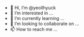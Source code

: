 - 👋 Hi, I’m @yeollhyuck
- 👀 I’m interested in ...
- 🌱 I’m currently learning ...
- 💞️ I’m looking to collaborate on ...
- 📫 How to reach me ...

<!---
yeollhyuck/yeollhyuck is a ✨ special ✨ repository because its `README.md` (this file) appears on your GitHub profile.
You can click the Preview link to take a look at your changes.
--->
